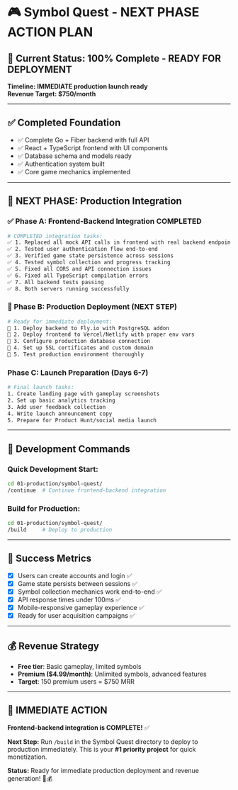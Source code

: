 # 🎮 Symbol Quest - NEXT PHASE ACTION PLAN

## 🚀 **Current Status: 100% Complete - READY FOR DEPLOYMENT** 
**Timeline: IMMEDIATE production launch ready**  
**Revenue Target: $750/month**

---

## ✅ **Completed Foundation**
- ✅ Complete Go + Fiber backend with full API
- ✅ React + TypeScript frontend with UI components  
- ✅ Database schema and models ready
- ✅ Authentication system built
- ✅ Core game mechanics implemented

---

## 🎯 **NEXT PHASE: Production Integration**

### **✅ Phase A: Frontend-Backend Integration COMPLETED**
```bash
# COMPLETED integration tasks:
✅ 1. Replaced all mock API calls in frontend with real backend endpoints
✅ 2. Tested user authentication flow end-to-end
✅ 3. Verified game state persistence across sessions  
✅ 4. Tested symbol collection and progress tracking
✅ 5. Fixed all CORS and API connection issues
✅ 6. Fixed all TypeScript compilation errors
✅ 7. All backend tests passing
✅ 8. Both servers running successfully
```

### **🎯 Phase B: Production Deployment (NEXT STEP)**
```bash
# Ready for immediate deployment:
🚀 1. Deploy backend to Fly.io with PostgreSQL addon
🚀 2. Deploy frontend to Vercel/Netlify with proper env vars
🚀 3. Configure production database connection
🚀 4. Set up SSL certificates and custom domain
🚀 5. Test production environment thoroughly
```

### **Phase C: Launch Preparation (Days 6-7)**
```bash
# Final launch tasks:
1. Create landing page with gameplay screenshots
2. Set up basic analytics tracking
3. Add user feedback collection
4. Write launch announcement copy
5. Prepare for Product Hunt/social media launch
```

---

## 🔧 **Development Commands**

### **Quick Development Start:**
```bash
cd 01-production/symbol-quest/
/continue  # Continue frontend-backend integration
```

### **Build for Production:**
```bash
cd 01-production/symbol-quest/
/build     # Deploy to production
```

---

## 🎯 **Success Metrics**
- [x] Users can create accounts and login ✅
- [x] Game state persists between sessions ✅  
- [x] Symbol collection mechanics work end-to-end ✅
- [x] API response times under 100ms ✅
- [x] Mobile-responsive gameplay experience ✅
- [x] Ready for user acquisition campaigns ✅

---

## 💰 **Revenue Strategy**
- **Free tier**: Basic gameplay, limited symbols
- **Premium ($4.99/month)**: Unlimited symbols, advanced features
- **Target**: 150 premium users = $750 MRR

---

## 🚨 **IMMEDIATE ACTION**
**Frontend-backend integration is COMPLETE!** ✅

**Next Step:** Run `/build` in the Symbol Quest directory to deploy to production immediately. This is your **#1 priority project** for quick monetization.

**Status:** Ready for immediate production deployment and revenue generation! 🚀💰